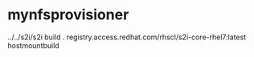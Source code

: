 # mynfsprovisioner
../../s2i/s2i  build . registry.access.redhat.com/rhscl/s2i-core-rhel7:latest hostmountbuild
